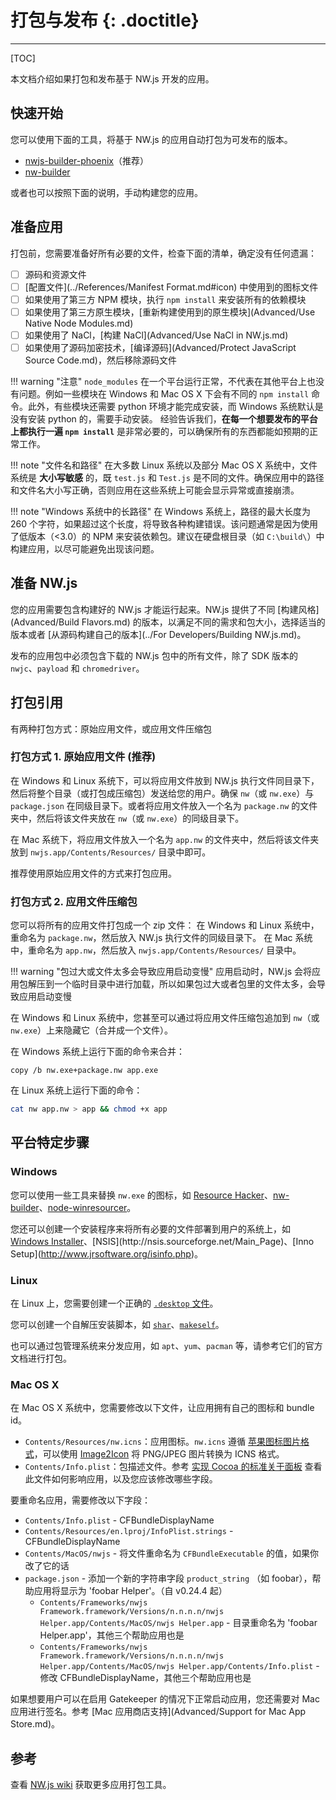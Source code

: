 # 打包与发布 {: .doctitle}
---

[TOC]

本文档介绍如果打包和发布基于 NW.js 开发的应用。

## 快速开始

您可以使用下面的工具，将基于 NW.js 的应用自动打包为可发布的版本。

* [nwjs-builder-phoenix](https://github.com/evshiron/nwjs-builder-phoenix)（推荐）
* [nw-builder](https://github.com/nwjs-community/nw-builder)

或者也可以按照下面的说明，手动构建您的应用。

## 准备应用

打包前，您需要准备好所有必要的文件，检查下面的清单，确定没有任何遗漏：

* [ ] 源码和资源文件
* [ ] [配置文件](../References/Manifest Format.md#icon) 中使用到的图标文件
* [ ] 如果使用了第三方 NPM 模块，执行 `npm install` 来安装所有的依赖模块
* [ ] 如果使用了第三方原生模块，[重新构建使用到的原生模块](Advanced/Use Native Node Modules.md)
* [ ] 如果使用了 NaCl，[构建 NaCl](Advanced/Use NaCl in NW.js.md)
* [ ] 如果使用了源码加密技术，[编译源码](Advanced/Protect JavaScript Source Code.md)，然后移除源码文件

!!! warning "注意"
    `node_modules` 在一个平台运行正常，不代表在其他平台上也没有问题。例如一些模块在 Windows 和 Mac OS X 下会有不同的 `npm install` 命令。此外，有些模块还需要 python 环境才能完成安装，而 Windows 系统默认是没有安装 python 的，需要手动安装。
    经验告诉我们，**在每一个想要发布的平台上都执行一遍 `npm install`** 是非常必要的，可以确保所有的东西都能如预期的正常工作。 

!!! note "文件名和路径"
    在大多数 Linux 系统以及部分 Mac OS X 系统中，文件系统是 **大小写敏感** 的，既 `test.js` 和 `Test.js` 是不同的文件。确保应用中的路径和文件名大小写正确，否则应用在这些系统上可能会显示异常或直接崩溃。

!!! note "Windows 系统中的长路径"
    在 Windows 系统上，路径的最大长度为 260 个字符，如果超过这个长度，将导致各种构建错误。该问题通常是因为使用了低版本（<3.0）的 NPM 来安装依赖包。建议在硬盘根目录（如 `C:\build\`）中构建应用，以尽可能避免出现该问题。

## 准备 NW.js

您的应用需要包含构建好的 NW.js 才能运行起来。NW.js 提供了不同 [构建风格](Advanced/Build Flavors.md) 的版本，以满足不同的需求和包大小，选择适当的版本或者 [从源码构建自己的版本](../For Developers/Building NW.js.md)。

发布的应用包中必须包含下载的 NW.js 包中的所有文件，除了 SDK 版本的 `nwjc`、`payload` 和 `chromedriver`。

## 打包引用

有两种打包方式：原始应用文件，或应用文件压缩包

### 打包方式 1. 原始应用文件 (推荐)

在 Windows 和 Linux 系统下，可以将应用文件放到 NW.js 执行文件同目录下，然后将整个目录（或打包成压缩包）发送给您的用户。确保 `nw`（或 `nw.exe`）与 `package.json` 在同级目录下。或者将应用文件放入一个名为 `package.nw` 的文件夹中，然后将该文件夹放在 `nw`（或 `nw.exe`）的同级目录下。

在 Mac 系统下，将应用文件放入一个名为 `app.nw` 的文件夹中，然后将该文件夹放到 `nwjs.app/Contents/Resources/` 目录中即可。

推荐使用原始应用文件的方式来打包应用。

### 打包方式 2. 应用文件压缩包

您可以将所有的应用文件打包成一个 zip 文件：
在 Windows 和 Linux 系统中，重命名为 `package.nw`，然后放入 NW.js 执行文件的同级目录下。
在 Mac 系统中，重命名为 `app.nw`，然后放入 `nwjs.app/Contents/Resources/` 目录中。

!!! warning "包过大或文件太多会导致应用启动变慢"
    应用启动时，NW.js 会将应用包解压到一个临时目录中进行加载，所以如果包过大或者包里的文件太多，会导致应用启动变慢

在 Windows 和 Linux 系统中，您甚至可以通过将应用文件压缩包追加到 `nw`（或 `nw.exe`）上来隐藏它（合并成一个文件）。

在 Windows 系统上运行下面的命令来合并：
```batch
copy /b nw.exe+package.nw app.exe
```

在 Linux 系统上运行下面的命令：
```bash
cat nw app.nw > app && chmod +x app 
```

## 平台特定步骤

### Windows

您可以使用一些工具来替换 `nw.exe` 的图标，如 [Resource Hacker](http://www.angusj.com/resourcehacker/)、[nw-builder](https://github.com/mllrsohn/node-webkit-builder)、[node-winresourcer](https://github.com/felicienfrancois/node-winresourcer)。

您还可以创建一个安装程序来将所有必要的文件部署到用户的系统上，如 [Windows Installer](https://msdn.microsoft.com/en-us/library/cc185688(VS.85).aspx)、[NSIS](http://nsis.sourceforge.net/Main_Page)、[Inno Setup](http://www.jrsoftware.org/isinfo.php)。

### Linux

在 Linux 上，您需要创建一个正确的 [`.desktop` 文件](https://wiki.archlinux.org/index.php/Desktop_Entries)。

您可以创建一个自解压安装脚本，如 [`shar`](https://en.wikipedia.org/wiki/Shar)、[`makeself`](http://stephanepeter.com/makeself/)。

也可以通过包管理系统来分发应用，如 `apt`、`yum`、`pacman` 等，请参考它们的官方文档进行打包。

### Mac OS X

在 Mac OS X 系统中，您需要修改以下文件，让应用拥有自己的图标和 bundle id。

* `Contents/Resources/nw.icns`：应用图标。`nw.icns` 遵循 [苹果图标图片格式](https://en.wikipedia.org/wiki/Apple_Icon_Image_format)，可以使用 [Image2Icon](http://www.img2icnsapp.com/) 将 PNG/JPEG 图片转换为 ICNS 格式。
* `Contents/Info.plist`：包描述文件。参考 [实现 Cocoa 的标准关于面板](http://cocoadevcentral.com/articles/000071.php) 查看此文件如何影响应用，以及您应该修改哪些字段。

要重命名应用，需要修改以下字段：
* `Contents/Info.plist` - CFBundleDisplayName
* `Contents/Resources/en.lproj/InfoPlist.strings` - CFBundleDisplayName
* `Contents/MacOS/nwjs` - 将文件重命名为 `CFBundleExecutable` 的值，如果你改了它的话
* `package.json` - 添加一个新的字符串字段 `product_string` （如 foobar），帮助应用将显示为 'foobar Helper'。（自 v0.24.4 起）
  * `Contents/Frameworks/nwjs Framework.framework/Versions/n.n.n.n/nwjs Helper.app/Contents/MacOS/nwjs Helper.app` - 目录重命名为 'foobar Helper.app'，其他三个帮助应用也是
  * `Contents/Frameworks/nwjs Framework.framework/Versions/n.n.n.n/nwjs Helper.app/Contents/MacOS/nwjs Helper.app/Contents/Info.plist` - 修改 CFBundleDisplayName，其他三个帮助应用也是

如果想要用户可以在启用 Gatekeeper 的情况下正常启动应用，您还需要对 Mac 应用进行签名。参考 [Mac 应用商店支持](Advanced/Support for Mac App Store.md)。

## 参考

查看 [NW.js wiki](https://github.com/nwjs/nw.js/wiki/How-to-package-and-distribute-your-apps) 获取更多应用打包工具。
